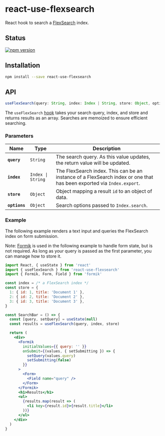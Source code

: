 # react-use-flexsearch

React hook to search a [FlexSearch][flexsearch] index.

## Status

[![npm version](https://badge.fury.io/js/react-use-flexsearch.svg)](http://badge.fury.io/js/react-use-flexsearch)

## Installation

```sh
npm install --save react-use-flexsearch
```

## API

```js
useFlexSearch(query: String, index: Index | String, store: Object, options: Object) => Object[]
```

The `useFlexSearch` [hook][hooks] takes your search query, index, and store and
returns results as an array. Searches are memoized to ensure efficient
searching.

### Parameters

| Name          | Type              | Description                                                                                                           |
| ------------- | ----------------- | --------------------------------------------------------------------------------------------------------------------- |
| **`query`**   | `String`          | The search query. As this value updates, the return value will be updated.                                            |
| **`index`**   | `Index \| String` | The FlexSearch index. This can be an instance of a FlexSearch index or one that has been exported via `Index.export`. |
| **`store`**   | `Object`          | Object mapping a result `id` to an object of data.                                                                    |
| **`options`** | `Object`          | Search options passed to `Index.search`.                                                                              |

### Example

The following example renders a text input and queries the FlexSearch index on
form submission.

Note: [Formik][formik] is used in the following example to handle form state,
but is not required. As long as your query is passed as the first parameter, you
can manage how to store it.

```jsx
import React, { useState } from 'react'
import { useFlexSearch } from 'react-use-flexsearch'
import { Formik, Form, Field } from 'formik'

const index = /* a FlexSearch index */
const store = {
  1: { id: 1, title: 'Document 1' },
  2: { id: 2, title: 'Document 2' },
  3: { id: 3, title: 'Document 3' },
}

const SearchBar = () => {
  const [query, setQuery] = useState(null)
  const results = useFlexSearch(query, index, store)

  return (
    <div>
      <Formik
        initialValues={{ query: '' }}
        onSubmit={(values, { setSubmitting }) => {
          setQuery(values.query)
          setSubmitting(false)
        }}
      >
        <Form>
          <Field name="query" />
        </Form>
      </Formik>
      <h1>Results</h1>
      <ul>
        {results.map(result => (
          <li key={result.id}>{result.title}</li>
        ))}
      </ul>
    </div>
  )
}
```

[flexsearch]: https://github.com/nextapps-de/flexsearch
[hooks]: https://reactjs.org/docs/hooks-intro.html
[formik]: https://github.com/jaredpalmer/formik
